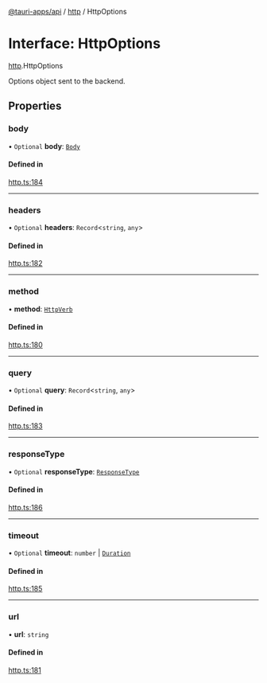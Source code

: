 [@tauri-apps/api](../README.md) / [http](../modules/http.md) / HttpOptions

# Interface: HttpOptions

[http](../modules/http.md).HttpOptions

Options object sent to the backend.

## Properties

### body

• `Optional` **body**: [`Body`](../classes/http.Body.md)

#### Defined in

[http.ts:184](https://github.com/tauri-apps/tauri/blob/393c774/tooling/api/src/http.ts#L184)

___

### headers

• `Optional` **headers**: `Record`<`string`, `any`\>

#### Defined in

[http.ts:182](https://github.com/tauri-apps/tauri/blob/393c774/tooling/api/src/http.ts#L182)

___

### method

• **method**: [`HttpVerb`](../modules/http.md#httpverb)

#### Defined in

[http.ts:180](https://github.com/tauri-apps/tauri/blob/393c774/tooling/api/src/http.ts#L180)

___

### query

• `Optional` **query**: `Record`<`string`, `any`\>

#### Defined in

[http.ts:183](https://github.com/tauri-apps/tauri/blob/393c774/tooling/api/src/http.ts#L183)

___

### responseType

• `Optional` **responseType**: [`ResponseType`](../enums/http.ResponseType.md)

#### Defined in

[http.ts:186](https://github.com/tauri-apps/tauri/blob/393c774/tooling/api/src/http.ts#L186)

___

### timeout

• `Optional` **timeout**: `number` \| [`Duration`](http.Duration.md)

#### Defined in

[http.ts:185](https://github.com/tauri-apps/tauri/blob/393c774/tooling/api/src/http.ts#L185)

___

### url

• **url**: `string`

#### Defined in

[http.ts:181](https://github.com/tauri-apps/tauri/blob/393c774/tooling/api/src/http.ts#L181)
